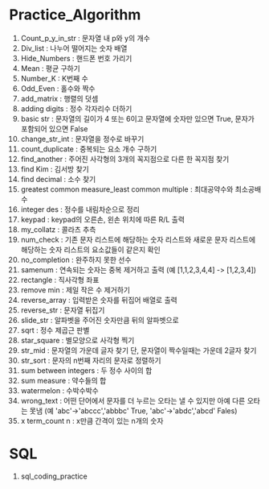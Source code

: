 # Practice_Algorithm

1. Count_p_y_in_str : 문자열 내 p와 y의 개수
2. Div_list : 나누어 떨어지는 숫자 배열
3. Hide_Numbers : 핸드폰 번호 가리기
4. Mean : 평균 구하기
5. Number_K : K번째 수
6. Odd_Even : 홀수와 짝수
7. add_matrix : 행렬의 덧셈
8. adding digits : 정수 각자리수 더하기
9. basic str : 문자열의 길이가 4 또는 6이고 문자열에 숫자만 있으면 True, 문자가 포함되어 있으면 False
10. change_str_int : 문자열을 정수로 바꾸기
11. count_duplicate : 중복되는 요소 개수 구하기
12. find_another : 주어진 사각형의 3개의 꼭지점으로 다른 한 꼭지점 찾기
13. find Kim : 김서방 찾기
14. find decimal : 소수 찾기
15. greatest common measure_least common multiple : 최대공약수와 최소공배수
16. integer des : 정수를 내림차순으로 정리
17. keypad : keypad의 오른손, 왼손 위치에 따른 R/L 출력
18. my_collatz : 콜라츠 추측
19. num_check : 기존 문자 리스트에 해당하는 숫자 리스트와 새로운 문자 리스트에 해당하는 숫자 리스트의 요소값들이 같은지 확인
20. no_completion : 완주하지 못한 선수
21. samenum : 연속되는 숫자는 중복 제거하고 출력 (예 [1,1,2,3,4,4] -> [1,2,3,4])
22. rectangle : 직사각형 좌표
23. remove min : 제일 작은 수 제거하기
24. reverse_array : 입력받은 숫자를 뒤집어 배열로 출력
25. reverse_str : 문자열 뒤집기
26. slide_str : 알파벳을 주어진 숫자만큼 뒤의 알파벳으로 
27. sqrt : 정수 제곱근 판별
28. star_square : 별모양으로 사각형 찍기
29. str_mid : 문자열의 가운데 글자 찾기 단, 문자열이 짝수일때는 가운데 2글자 찾기
30. str_sort : 문자의 n번째 자리의 문자로 정렬하기
31. sum between integers : 두 정수 사이의 합
32. sum measure : 약수들의 합
33. watermelon : 수박수박수
34. wrong_text : 어떤 단어에서 문자를 더 누르는 오타는 낼 수 있지만 아예 다른 오타는 못냄 (예 'abc'->'abccc','abbbc' True,
'abc'->'abdc','abcd' Fales)
35. x term_count n : x만큼 간격이 있는 n개의 숫자

# SQL 
1. sql_coding_practice
